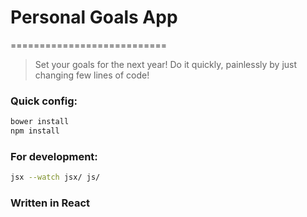 # Personal Goals App
===========================

> Set your goals for the next year!
> Do it quickly, painlessly by just changing few lines of code!

### Quick config:
```sh
bower install
npm install
```

### For development:
``` sh
jsx --watch jsx/ js/
```

### Written in React